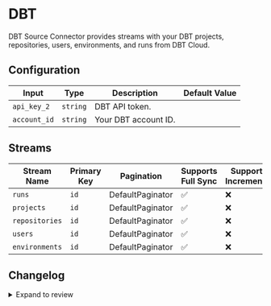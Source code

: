 # DBT

DBT Source Connector provides streams with your DBT projects, repositories, users, environments, and runs from DBT Cloud.

## Configuration

| Input | Type | Description | Default Value |
|-------|------|-------------|---------------|
| `api_key_2` | `string` | DBT API token.  |  |
| `account_id` | `string` | Your DBT account ID.  |  |

## Streams
| Stream Name | Primary Key | Pagination | Supports Full Sync | Supports Incremental |
|-------------|-------------|------------|---------------------|----------------------|
| `runs` | `id` | DefaultPaginator | ✅ |  ❌  |
| `projects` | `id` | DefaultPaginator | ✅ |  ❌  |
| `repositories` | `id` | DefaultPaginator | ✅ |  ❌  |
| `users` | `id` | DefaultPaginator | ✅ |  ❌  |
| `environments` | `id` | DefaultPaginator | ✅ |  ❌  |


## Changelog

<details>
  <summary>Expand to review</summary>

| Version | Date | Pull Request | Subject |
|---------|------|--------------|---------|
| 0.0.18 | 2025-05-03 | [59432](https://github.com/airbytehq/airbyte/pull/59432) | Update dependencies |
| 0.0.17 | 2025-04-26 | [58848](https://github.com/airbytehq/airbyte/pull/58848) | Update dependencies |
| 0.0.16 | 2025-04-19 | [57768](https://github.com/airbytehq/airbyte/pull/57768) | Update dependencies |
| 0.0.15 | 2025-04-05 | [57224](https://github.com/airbytehq/airbyte/pull/57224) | Update dependencies |
| 0.0.14 | 2025-03-29 | [56540](https://github.com/airbytehq/airbyte/pull/56540) | Update dependencies |
| 0.0.13 | 2025-03-22 | [55990](https://github.com/airbytehq/airbyte/pull/55990) | Update dependencies |
| 0.0.12 | 2025-03-08 | [55323](https://github.com/airbytehq/airbyte/pull/55323) | Update dependencies |
| 0.0.11 | 2025-03-01 | [54959](https://github.com/airbytehq/airbyte/pull/54959) | Update dependencies |
| 0.0.10 | 2025-02-22 | [54390](https://github.com/airbytehq/airbyte/pull/54390) | Update dependencies |
| 0.0.9 | 2025-02-15 | [53775](https://github.com/airbytehq/airbyte/pull/53775) | Update dependencies |
| 0.0.8 | 2025-02-08 | [51624](https://github.com/airbytehq/airbyte/pull/51624) | Update dependencies |
| 0.0.7 | 2025-01-11 | [51086](https://github.com/airbytehq/airbyte/pull/51086) | Update dependencies |
| 0.0.6 | 2024-12-28 | [50556](https://github.com/airbytehq/airbyte/pull/50556) | Update dependencies |
| 0.0.5 | 2024-12-21 | [50035](https://github.com/airbytehq/airbyte/pull/50035) | Update dependencies |
| 0.0.4 | 2024-12-14 | [49499](https://github.com/airbytehq/airbyte/pull/49499) | Update dependencies |
| 0.0.3 | 2024-12-12 | [47748](https://github.com/airbytehq/airbyte/pull/47748) | Update dependencies |
| 0.0.2 | 2024-10-28 | [47460](https://github.com/airbytehq/airbyte/pull/47460) | Update dependencies |
| 0.0.1 | 2024-08-22 | | Initial release by natikgadzhi via Connector Builder |

</details>
